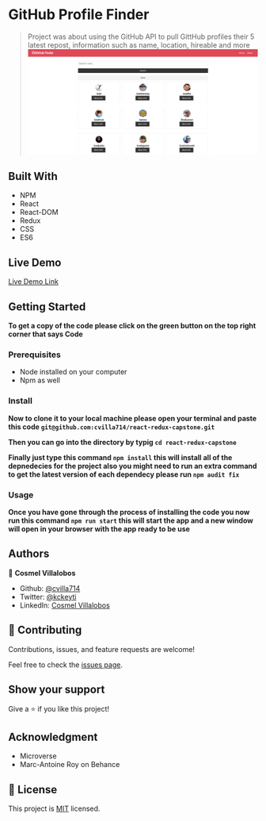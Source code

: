 # GitHub Profile Finder

> Project was about using the GitHub API to pull GittHub profiles
> their 5 latest repost, information such as name, location, hireable and more
> ![screenshot](./app_screenshot.png)

## Built With

- NPM
- React
- React-DOM
- Redux
- CSS
- ES6

## Live Demo

[Live Demo Link](https://xenodochial-galileo-622b79.netlify.app/)

## Getting Started

**To get a copy of the code please click on the green button on the top right corner that says Code**

### Prerequisites

- Node installed on your computer
- Npm as well

### Install

**Now to clone it to your local machine please open your terminal and paste this code `git@github.com:cvilla714/react-redux-capstone.git`**

**Then you can go into the directory by typig `cd react-redux-capstone`**

**Finally just type this command `npm install` this will install all of the depnedecies for the project also you might need to run an extra command to get the latest version of each dependecy please run `npm audit fix`**

### Usage

**Once you have gone through the process of installing the code you now run this command `npm run start` this will start the app and a new window will open in your browser with the app ready to be use**

## Authors

👤 **Cosmel Villalobos**

- Github: [@cvilla714](https://github.com/cvilla714)
- Twitter: [@kckeyti](https://twitter.com/kckeyti)
- LinkedIn: [Cosmel Villalobos](https://www.linkedin.com/in/cosvilla/)

## 🤝 Contributing

Contributions, issues, and feature requests are welcome!

Feel free to check the [issues page](https://github.com/cvilla714/react-redux-capstone/pulls).

## Show your support

Give a ⭐️ if you like this project!

## Acknowledgment

- Microverse
- Marc-Antoine Roy on Behance

## 📝 License

This project is [MIT](https://github.com/cvilla714/react-redux-capstone/blob/development/LICENSE) licensed.
